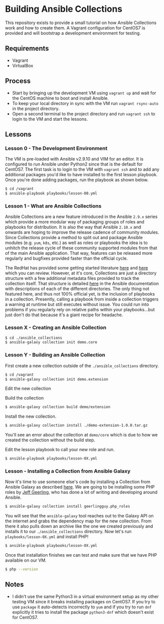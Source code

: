 # Building Ansible Collections
This repository exists to provide a small tutorial on how Ansible Collections
work and how to create them. A Vagrant configuration for CentOS7 is provided
and will bootstrap a development environment for testing.

## Requirements
* Vagrant
* VirtualBox

## Process
* Start by bringing up the development VM using `vagrant up` and wait for the
  CentOS machine to boot and install Ansible.
* To keep your local directory in sync with the VM run `vagrant rsync-auto` in
  the project directory.
* Open a second terminal to the project directory and run `vagrant ssh` to login
  to the VM and start the lessons.

## Lessons
### Lesson 0 - The Development Environment
The VM is pre-loaded with Ansible v2.9.10 and VIM for an editor. It is configured
to run Ansible under Python2 since that is the default for CentOS7. The first task
is to login to the VM with `vagrant ssh` and to add any additional packages you'd
like to have installed to the first lesson playbook. Once you're done adding
packages, run the playbook as shown below.

```bash
$ cd /vagrant
$ ansible-playbook playbooks/lesson-00.yml
```

### Lesson 1 - What are Ansible Collections
Ansible Collections are a new feature introduced in the Ansible `2.9.x` series
which provide a more modular way of packaging groups of roles and playbooks for
distribution. It is also the way that Ansible `2.10.x` and onwards are hoping
to improve the release cadence of community modules. Since Collections provide
a method to split out and package Ansible modules (e.g. `yum`, `k8s`, etc.) as
well as roles or playbooks the idea is to unhitch the release cycle of these
community supported modules from that of the main Ansible application. That way,
features can be released more regularly and bugfixes provided faster than the
official cycle.

The RedHat has provided some getting started literature [here][ansible-get-started-collections]
and [here][ansible-hands-on-collections] which you can review. However, at it's
core, Collections are just a directory structure with a few additional metadata
files provided to track the collection itself. That structure is detailed
[here][ansible-developing-collections] in the Ansible documentation with descriptions
of each of the different directories. The only thing not featured here, and thus
not 100% official yet, is the inclusion of playbooks in a collection. Presently,
calling a playbook from inside a collection triggers a warning at runtime but
still executes without issue. You could run into problems if you regularly rely
on relative paths within your playbooks...but just don't do that because it's a
giant recipe for headache.

[ansible-get-started-collections]: https://www.ansible.com/blog/getting-started-with-ansible-collections
[ansible-hands-on-collections]: https://www.ansible.com/blog/hands-on-with-ansible-collections
[ansible-developing-collections]: https://docs.ansible.com/ansible/latest/dev_guide/developing_collections.html

### Lesson X - Creating an Ansible Collection

```bash
$ cd ./ansible_collections
$ ansible-galaxy collection init demo.core
```

### Lesson Y - Building an Ansible Collection
First create a new collection outside of the `./ansible_collections` directory.

```bash
$ cd /vagrant
$ ansible-galaxy collection init demo.extension
```

Edit the new collection

Build the collection

```bash
$ ansible-galaxy collection build demo/extension
```

Install the new collection.

```bash
$ ansible-galaxy collection install ./demo-extension-1.0.0.tar.gz
```

You'll see an error about the collection at `demo/core` which is due to how we
created the collection without the build step.

Edit the lesson playbook to call your new role and run.

```bash
$ ansible-playbook playbooks/lesson-0X.yml
```

### Lesson  - Installing a Collection from Ansible Galaxy
Now it's time to use someone else's code by installing a Collection from Ansible
Galaxy as described [here][ansible-using-collections]. We are going to be installing
some PHP roles by [Jeff Geerling][github-geerlingguy], who has done a lot of
writing and developing around Ansible.

```bash
$ ansible-galaxy collection install geerlingguy.php_roles
```

You will see that the `ansible-galaxy` tool reaches out to the Galaxy API on the
internet and grabs the dependency map for the new collection. From there it also
pulls down an archive like the one we created previously and installs it to our
`./ansible_collections` directory. Now let's run `playbooks/lesson-0X.yml` and
install PHP!

```bash
$ ansible-playbook playbooks/lesson-0X.yml
```

Once that installation finishes we can test and make sure that we have PHP
available on our VM.

```bash
$ php --version

```

[ansible-using-collections]: https://docs.ansible.com/ansible/latest/user_guide/collections_using.html
[github-geerlingguy]: https://github.com/geerlingguy

## Notes
* I didn't use the same Python3 in a virtual environment setup as my other
  testing VM since it breaks installing packages on CentOS7. If you try to use
  `package` it auto-detects incorrectly to `yum` and if you try to run `dnf`
  explicitly it tries to install the package `python3-dnf` which doesn't exist
  for CentOS7.
